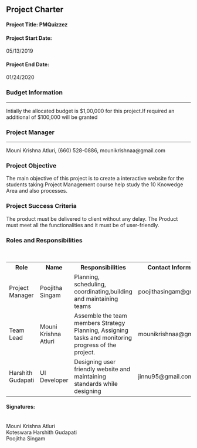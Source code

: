 <!DOCTYPE html>
<html lang="en">
<head>
  <meta charset="utf-8">
  <link rel="stylesheet" href="https://stackpath.bootstrapcdn.com/bootstrap/4.3.1/css/bootstrap.min.css">
  <link rel="stylesheet" href="https://stackpath.bootstrapcdn.com/bootstrap/4.3.1/js/bootstrap.min.js">
  <link rel="stylesheet" href="https://stackpath.bootstrapcdn.com/bootstrap/4.3.1/js/bootstrap.bundle.min.js">
</head>
<body>
<h2>Project Charter</h2>
<div class="container">
<h4><p><b>Project Title: </b>PMQuizzez
<h4>Project Start Date:</h4>05/13/2019
<h4>Project End Date:</h4> 01/24/2020</p>
<h3>Budget Information</h3><hr />
<p>Intially the allocated budget is $1,00,000 for this project.If required an additional of $100,000 will be granted</p>
<h3>Project Manager</h3><hr />
   Mouni Krishna Atluri, (660) 528-0886, mounikrishnaa@gmail.com
 <h3>Project Objective</h3>
 <p>The main objective of this project is to create a interactive website for the students taking Project Management course help study the 10 Knowedge Area and also processes.</p>
 <h3>Project Success Criteria</h3>
 <p>The product must be delivered to client without any delay. The Product must meet all the functionalities and it must be of user-friendly.</p>
<h3>Roles and Responsibilities</h3>
<br>
<table>
  <tr>
    <th>Role</th>
    <th>Name</th> 
    <th>Responsibilities</th>
	<th>Contact Information</th>
	  </tr>
  <tr>
  <td>Project Manager</td>
    <td>Poojitha Singam</td> 
    <td>Planning, scheduling, coordinating,building and maintaining teams</td>
	 <td>poojithasingam@gmail.com</td> 
	   </tr>
  <tr>
    <td>Team Lead</td>
    <td>Mouni Krishna Atluri</td> 
    <td>Assemble the team members Strategy Planning, Assigning tasks and monitoring progress of the project.</td>	 
	  <td>mounikrishnaa@gmail.com</td> 
  </tr>
  <tr>
    <td>Harshith Gudapati</td>
    <td>UI Developer</td> 
    <td>Designing user friendly website and maintaining standards while designing</td>
	  <td>jinnu95@gmail.com</td> 
  </tr>
</table>
</div>
<h4>Signatures: </h4>
<br>Mouni Krishna Atluri
<br>Koteswara Harshith Gudapati
<br>Poojitha Singam
</body>
</html>
